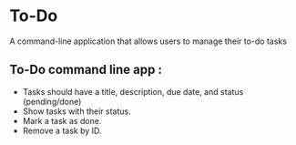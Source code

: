 # To-Do

A command-line application that allows users to manage their to-do tasks

## To-Do command line app :

+ Tasks should have a title, description, due date, and status (pending/done)
+ Show tasks with their status.
+ Mark a task as done.
+ Remove a task by ID.
